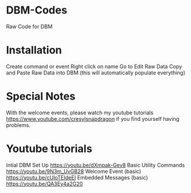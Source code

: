 # DBM-Codes
Raw Code for DBM 

# Installation
Create command or event
Right click on name
Go to Edit Raw Data
Copy and Paste Raw Data into DBM (this will automatically populate everything)

# Special Notes
With the welcome events, 
please watch my youtube tutorials https://www.youtube.com/cresylsnapdragon if you find yourself having problems. 

# Youtube tutorials
Intial DBM Set Up https://youtu.be/dXmpak-Gev8
Basic Utility Commands https://youtu.be/9N3m_UvGB28
Welcome Event (basic) https://youtu.be/cUloTEIdeEI
Embedded Messages (basic) https://youtu.be/QA3Ey4a2G20

